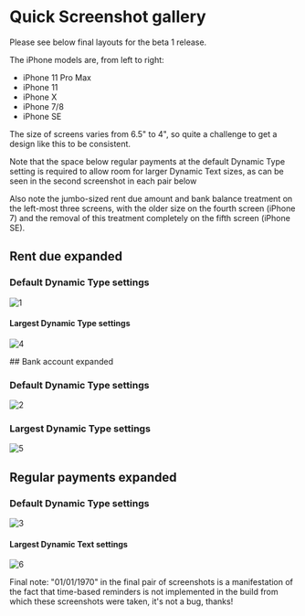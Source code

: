 # Quick Screenshot gallery

Please see below final layouts for the beta 1 release.

The iPhone models are, from left to right:

- iPhone 11 Pro Max
- iPhone 11
- iPhone X
- iPhone 7/8
- iPhone SE

The size of screens varies from 6.5" to 4", so quite a challenge to get a design like this to be consistent.

Note that the space below regular payments at the default Dynamic Type setting is required to allow room for larger Dynamic Text sizes, as can be seen in the second screenshot in each pair below

Also note the jumbo-sized rent due amount and bank balance treatment on the left-most three screens, with the older size on the fourth screen (iPhone 7) and the removal of this treatment completely on the fifth screen (iPhone SE).

## Rent due expanded

### Default Dynamic Type settings

![1](https://nickplennox.github.io/assets/trc-beta1-default-1.png)

#### Largest Dynamic Type settings

![4](https://nickplennox.github.io/assets/trc-beta1-max-1.png)

## Bank account expanded

### Default Dynamic Type settings

![2](https://nickplennox.github.io/assets/trc-beta1-default-2.png)

### Largest Dynamic Type settings

![5](https://nickplennox.github.io/assets/trc-beta1-max-2.png)

## Regular payments expanded

### Default Dynamic Type settings

![3](https://nickplennox.github.io/assets/trc-beta1-default-3.png)

#### Largest Dynamic Text settings

![6](https://nickplennox.github.io/assets/trc-beta1-max-3.png)

Final note: "01/01/1970" in the final pair of screenshots is a manifestation of the fact that time-based reminders is not implemented in the build from which these screenshots were taken, it's not a bug, thanks!

